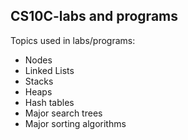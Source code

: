 ## CS10C-labs and programs
Topics used in labs/programs:
* Nodes
* Linked Lists
* Stacks
* Heaps
* Hash tables
* Major search trees 
* Major sorting algorithms

